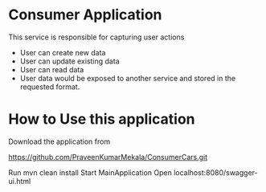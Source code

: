 # Consumer Application
This service is responsible for capturing user actions
- User can create new data
- User can update existing data
- User can read data
- User data would be exposed to another service and stored in the requested format.

# How to Use this application

Download the application from

https://github.com/PraveenKumarMekala/ConsumerCars.git

Run mvn clean install
Start MainApplication
Open localhost:8080/swagger-ui.html
